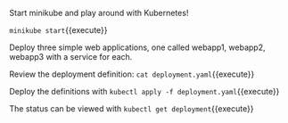 Start minikube and play around with Kubernetes!

`minikube start`{{execute}}

Deploy three simple web applications, one called webapp1, webapp2, webapp3 with a service for each.

Review the deployment definition: `cat deployment.yaml`{{execute}}

Deploy the definitions with `kubectl apply -f deployment.yaml`{{execute}}

The status can be viewed with `kubectl get deployment`{{execute}}

